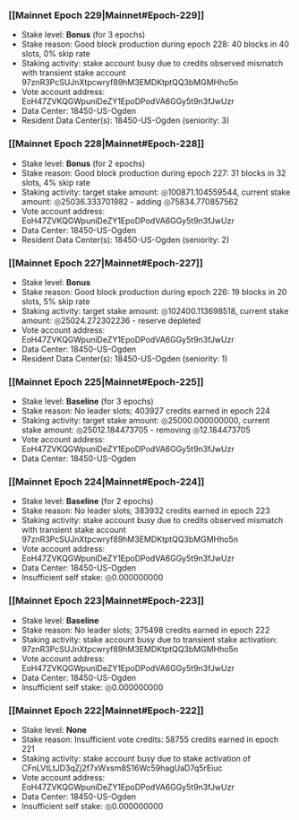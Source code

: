 ### [[Mainnet Epoch 229|Mainnet#Epoch-229]]
* Stake level: **Bonus** (for 3 epochs)
* Stake reason: Good block production during epoch 228: 40 blocks in 40 slots, 0% skip rate
* Staking activity: stake account busy due to credits observed mismatch with transient stake account 97znR3PcSUJnXtpcwryf89hM3EMDKtptQQ3bMGMHho5n
* Vote account address: EoH47ZVKQGWpuniDeZY1EpoDPodVA6GGy5t9n3fJwUzr
* Data Center: 18450-US-Ogden
* Resident Data Center(s): 18450-US-Ogden (seniority: 3)
### [[Mainnet Epoch 228|Mainnet#Epoch-228]]
* Stake level: **Bonus** (for 2 epochs)
* Stake reason: Good block production during epoch 227: 31 blocks in 32 slots, 4% skip rate
* Staking activity: target stake amount: ◎100871.104559544, current stake amount: ◎25036.333701982 - adding ◎75834.770857562
* Vote account address: EoH47ZVKQGWpuniDeZY1EpoDPodVA6GGy5t9n3fJwUzr
* Data Center: 18450-US-Ogden
* Resident Data Center(s): 18450-US-Ogden (seniority: 2)
### [[Mainnet Epoch 227|Mainnet#Epoch-227]]
* Stake level: **Bonus**
* Stake reason: Good block production during epoch 226: 19 blocks in 20 slots, 5% skip rate
* Staking activity: target stake amount: ◎102400.113698518, current stake amount: ◎25024.272302236 - reserve depleted
* Vote account address: EoH47ZVKQGWpuniDeZY1EpoDPodVA6GGy5t9n3fJwUzr
* Data Center: 18450-US-Ogden
* Resident Data Center(s): 18450-US-Ogden (seniority: 1)
### [[Mainnet Epoch 225|Mainnet#Epoch-225]]
* Stake level: **Baseline** (for 3 epochs)
* Stake reason: No leader slots; 403927 credits earned in epoch 224
* Staking activity: target stake amount: ◎25000.000000000, current stake amount: ◎25012.184473705 - removing ◎12.184473705
* Vote account address: EoH47ZVKQGWpuniDeZY1EpoDPodVA6GGy5t9n3fJwUzr
* Data Center: 18450-US-Ogden
### [[Mainnet Epoch 224|Mainnet#Epoch-224]]
* Stake level: **Baseline** (for 2 epochs)
* Stake reason: No leader slots; 383932 credits earned in epoch 223
* Staking activity: stake account busy due to credits observed mismatch with transient stake account 97znR3PcSUJnXtpcwryf89hM3EMDKtptQQ3bMGMHho5n
* Vote account address: EoH47ZVKQGWpuniDeZY1EpoDPodVA6GGy5t9n3fJwUzr
* Data Center: 18450-US-Ogden
* Insufficient self stake: ◎0.000000000
### [[Mainnet Epoch 223|Mainnet#Epoch-223]]
* Stake level: **Baseline**
* Stake reason: No leader slots; 375498 credits earned in epoch 222
* Staking activity: stake account busy due to transient stake activation: 97znR3PcSUJnXtpcwryf89hM3EMDKtptQQ3bMGMHho5n
* Vote account address: EoH47ZVKQGWpuniDeZY1EpoDPodVA6GGy5t9n3fJwUzr
* Data Center: 18450-US-Ogden
* Insufficient self stake: ◎0.000000000
### [[Mainnet Epoch 222|Mainnet#Epoch-222]]
* Stake level: **None**
* Stake reason: Insufficient vote credits: 58755 credits earned in epoch 221
* Staking activity: stake account busy due to stake activation of CFnLVtLtJD3qZj2f7xWxsm8S16Wc59hagUaD7q5rEiuc
* Vote account address: EoH47ZVKQGWpuniDeZY1EpoDPodVA6GGy5t9n3fJwUzr
* Data Center: 18450-US-Ogden
* Insufficient self stake: ◎0.000000000